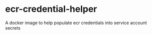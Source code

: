 # ecr-credential-helper
A docker image to help populate ecr credentials into service account secrets
